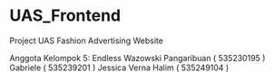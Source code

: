 # UAS_Frontend
Project UAS Fashion Advertising Website

Anggota Kelompok 5: 
Endless Wazowski Pangaribuan ( 535230195 )
Gabriele ( 535239201 )
Jessica Verna Halim ( 535249104 )
